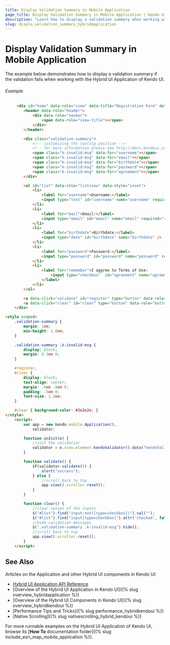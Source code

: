 ```yaml
---
title: Display Validation Summary in Mobile Application
page_title: Display Validation Summary in Mobile Application | Kendo UI Hybrid Application
description: "Learn how to display a validation summary when working with the Hybrid UI Application of Kendo UI."
slug: displa_validation_summary_hybridapplication
---
```


# Display Validation Summary in Mobile Application

The example below demonstrates how to display a validation summary if the validation fails when working with the Hybrid UI Application of Kendo UI.

###### Example

```html
     <div id="home" data-role="view" data-title="Registration Form" data-init="onInit">
        <header data-role="header">
            <div data-role="navbar">
                <span data-role="view-title"></span>
            </div>
        </header>

        <div class="validation-summary">
            <!-- customizing the tooltip position -->
            <!-- for more information please see http://docs.kendoui.com/getting-started/framework/validator/overview#customizing-the-tooltip-position -->
            <span class="k-invalid-msg" data-for="username"></span>
            <span class="k-invalid-msg" data-for="email"></span>
            <span class="k-invalid-msg" data-for="birthdate"></span>
            <span class="k-invalid-msg" data-for="password"></span>
            <span class="k-invalid-msg" data-for="agreement"></span>
        </div>

        <ul id="list" data-role="listview" data-style="inset">
            <li>
                <label for="username">Username:</label>
                <input type="text" id="username" name="username" required="required" />
            </li>
            <li>
                <label for="mail">Email:</label>
                <input type="email" id="email" name="email" required="required" />
            </li>
            <li>
                <label for="birthdate">Birthdate:</label>
                <input type="date" id="birthdate" name="birthdate" />
            </li>
            <li>
                <label for="password">Password:</label>
                <input type="password" id="password" name="password" required="required" />
            </li>
            <li>
                <label for="remember">I aggree to Terms of Use:
                    <input type="checkbox"  id="agreement" name="agreement" required="required" validationMessage="You must agree with the Terms of Usage!" />
                </label>
            </li>
        </ul>

        <a data-click="validate" id="register" type="button" data-role="button">Register</a>
        <a data-click="clear" id="clear" type="button" data-role="button">Clear</a>
    </div>

<style scoped>
    .validation-summary {
        margin: 1em;
        min-height: 1.8em;
    }

    .validation-summary .k-invalid-msg {
        display: block;
        margin: 0.3em 0;
    }

    #register,
    #clear {
        display: block;
        text-align: center;
        margin: .6em .8em 0;
        padding: .5em 0;
        font-size: 1.2em;
    }

    #clear { background-color: #2e2e2e; }
</style>
    <script>
        var app = new kendo.mobile.Application(),
            validator;

        function onInit(e) {
            //init the validatior
            validator = e.view.element.kendoValidator().data("kendoValidator");
        }

        function validate() {
            if(validator.validate()) {
                alert("success");
            } else {
                //scroll back to top
                app.view().scroller.reset();
            }
        }

        function clear() {
            //clear values of the inputs
            $("#list").find("input:not([type=checkbox])").val("");
            $("#list").find("input[type=checkbox]").attr('checked', false);
            //hide validation messages
            $(".validation-summary .k-invalid-msg").hide();
            //scroll back to top
            app.view().scroller.reset();
        }
    </script>
```

## See Also

Articles on the Application and other Hybrid UI components in Kendo UI:

* [Hybrid UI Application API Reference](/api/javascript/mobile/application)
* [Overview of the Hybrid UI Application in Kendo UI]({% slug overview_hybridapplication %})
* [Overview of the Hybrid UI Components in Kendo UI]({% slug overview_hybridkendoui %})
* [Performance Tips and Tricks]({% slug performance_hybridkendoui %})
* [Native Scrolling]({% slug nativescrolling_hybrid_kendoui %})

For more runnable examples on the Hybrid UI Application of Kendo UI, browse its [**How To** documentation folder]({% slug include_esri_map_mobile_application %}).
